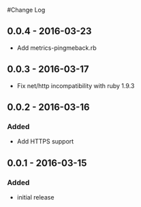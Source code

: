 #Change Log

## 0.0.4 - 2016-03-23
- Add metrics-pingmeback.rb

## 0.0.3 - 2016-03-17
- Fix net/http incompatibility with ruby 1.9.3

## 0.0.2 - 2016-03-16
### Added
- Add HTTPS support

## 0.0.1 - 2016-03-15
### Added
- initial release
